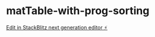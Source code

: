 # matTable-with-prog-sorting

[Edit in StackBlitz next generation editor ⚡️](https://stackblitz.com/~/github.com/jaySiddhapura-eng/matTable-with-prog-sorting)